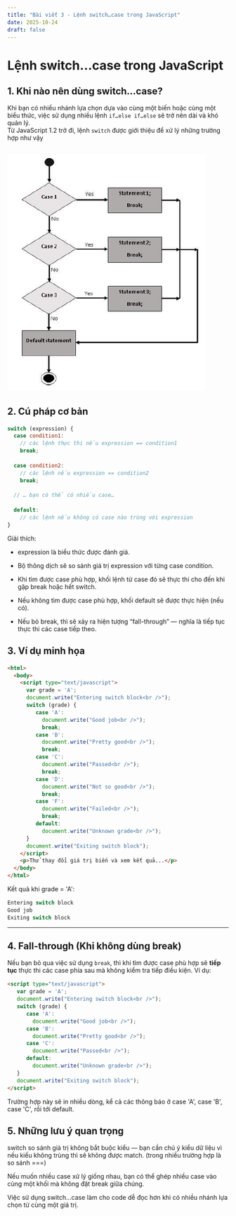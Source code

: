 ```yaml
---
title: "Bài viết 3 - Lệnh switch…case trong JavaScript"
date: 2025-10-24
draft: false
---
```


# Lệnh switch…case trong JavaScript

## 1. Khi nào nên dùng switch…case?

Khi bạn có nhiều nhánh lựa chọn dựa vào cùng một biến hoặc cùng một biểu thức, việc sử dụng nhiều lệnh `if…else if…else` sẽ trở nên dài và khó quản lý.  
Từ JavaScript 1.2 trở đi, lệnh `switch` được giới thiệu để xử lý những trường hợp như vậy 

![Profile cá nhân](post3.jpg)
---

## 2. Cú pháp cơ bản

```js
switch (expression) {
  case condition1:
    // các lệnh thực thi nếu expression == condition1
    break;

  case condition2:
    // các lệnh nếu expression == condition2
    break;

  // … bạn có thể có nhiều case…

  default:
    // các lệnh nếu không có case nào trùng với expression
}
```
Giải thích:

 - expression là biểu thức được đánh giá.

 - Bộ thông dịch sẽ so sánh giá trị expression với từng case condition.

 - Khi tìm được case phù hợp, khối lệnh từ case đó sẽ thực thi cho đến khi gặp break hoặc hết switch.

 - Nếu không tìm được case phù hợp, khối default sẽ được thực hiện (nếu có). 


 - Nếu bỏ break, thì sẽ xảy ra hiện tượng “fall-through” — nghĩa là tiếp tục thực thi các case tiếp theo. 


## 3. Ví dụ minh họa
```html
<html>
  <body>
    <script type="text/javascript">
      var grade = 'A';
      document.write("Entering switch block<br />");
      switch (grade) {
         case 'A':
           document.write("Good job<br />");
           break;
         case 'B':
           document.write("Pretty good<br />");
           break;
         case 'C':
           document.write("Passed<br />");
           break;
         case 'D':
           document.write("Not so good<br />");
           break;
         case 'F':
           document.write("Failed<br />");
           break;
         default:
           document.write("Unknown grade<br />");
      }
      document.write("Exiting switch block");
    </script>
    <p>Thử thay đổi giá trị biến và xem kết quả...</p>
  </body>
</html>
```

Kết quả khi grade = 'A':
```typescript
Entering switch block
Good job
Exiting switch block
``` 
---

## 4. Fall-through (Khi không dùng break)

Nếu bạn bỏ qua việc sử dụng `break`, thì khi tìm được case phù hợp sẽ **tiếp tục** thực thi các case phía sau mà không kiểm tra tiếp điều kiện. Ví dụ:

```html
<script type="text/javascript">
   var grade = 'A';
   document.write("Entering switch block<br />");
   switch (grade) {
      case 'A':
        document.write("Good job<br />");
      case 'B':
        document.write("Pretty good<br />");
      case 'C':
        document.write("Passed<br />");
      default:
        document.write("Unknown grade<br />");
   }
   document.write("Exiting switch block");
</script>
```

Trường hợp này sẽ in nhiều dòng, kể cả các thông báo ở case 'A', case 'B', case 'C', rồi tới default. 

## 5. Những lưu ý quan trọng

switch so sánh giá trị không bắt buộc kiểu — bạn cần chú ý kiểu dữ liệu vì nếu kiểu không trùng thì sẽ không được match. (trong nhiều trường hợp là so sánh ===)

Nếu muốn nhiều case xử lý giống nhau, bạn có thể ghép nhiều case vào cùng một khối mà không đặt break giữa chúng.

Việc sử dụng switch…case làm cho code dễ đọc hơn khi có nhiều nhánh lựa chọn từ cùng một giá trị.